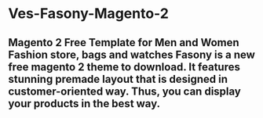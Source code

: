 # Ves-Fasony-Magento-2
## Magento 2 Free Template for Men and Women Fashion store, bags and watches  Fasony is a new free magento 2 theme to download. It features stunning premade layout that is designed in customer-oriented way. Thus, you can display your products in the best way.
